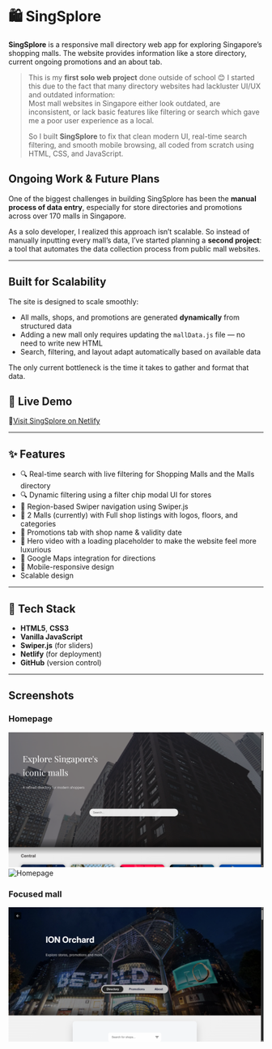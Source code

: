 # 🛍️ SingSplore

**SingSplore** is a responsive mall directory web app for exploring Singapore’s shopping malls. The website provides information like a store directory, current ongoing promotions and an about tab.

> This is my **first solo web project** done outside of school 😊 I started this due to the fact that many directory websites had lackluster UI/UX and outdated information:  
> Most mall websites in Singapore either look outdated, are inconsistent, or lack basic features like filtering or search which gave me a poor user experience as a local.  
>
> So I built **SingSplore** to fix that clean modern UI, real-time search filtering, and smooth mobile browsing, all coded from scratch using HTML, CSS, and JavaScript.


## Ongoing Work & Future Plans

One of the biggest challenges in building SingSplore has been the **manual process of data entry**, especially for store directories and promotions across over 170 malls in Singapore.

As a solo developer, I realized this approach isn’t scalable. So instead of manually inputting every mall’s data, I’ve started planning a **second project**: a tool that automates the data collection process from public mall websites.

---


## Built for Scalability

The site is designed to scale smoothly:

- All malls, shops, and promotions are generated **dynamically** from structured data
- Adding a new mall only requires updating the `mallData.js` file — no need to write new HTML
- Search, filtering, and layout adapt automatically based on available data

The only current bottleneck is the time it takes to gather and format that data.

## 🔗 Live Demo

🏢[Visit SingSplore on Netlify](https://singsplore.netlify.app/)

---

## ✨ Features

- 🔍 Real-time search with live filtering for Shopping Malls and the Malls directory
- 🔍 Dynamic filtering using a filter chip modal UI for stores
- 🧭 Region-based Swiper navigation using Swiper.js
- 🛒  2 Malls (currently) with Full shop listings with logos, floors, and categories 
- 🎉 Promotions tab with shop name & validity date
- 🎥 Hero video with a loading placeholder to make the website feel more luxurious
- 📍 Google Maps integration for directions
- 📱 Mobile-responsive design
- Scalable design
---

## 🧱 Tech Stack

- **HTML5**, **CSS3**
- **Vanilla JavaScript**
- **Swiper.js** (for sliders)
- **Netlify** (for deployment)
- **GitHub** (version control)

---

## Screenshots

### Homepage
![Homepage](assets/images/readme_index.png)
![Homepage](assets/images/readme_index2.png)

### Focused mall
![Focused mall page](assets/images/mallDetailreadme.png)

